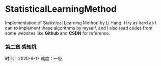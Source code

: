 # StatisticalLearningMethod
Implementation of Statistical Learning Method by Li Hang.
I try as hard as I can to implement these algorithms by myself, and I also read codes from some websites like **Github** and **CSDN** for reference.

### 第二章 感知机 
时间：2020-8-17
难度：一般

